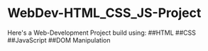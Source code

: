 # WebDev-HTML_CSS_JS-Project
Here's a Web-Development Project build using:
##HTML
##CSS
##JavaScript
##DOM Manipulation
